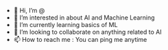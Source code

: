 - 👋 Hi, I’m @
- 👀 I’m interested in about AI and Machine Learning
- 🌱 I’m currently learning basics of ML
- 💞️ I’m looking to collaborate on anything related to AI
- 📫 How to reach me : You can ping me anytime

<!---
sab040194/sab040194 is a ✨ special ✨ repository because its `README.md` (this file) appears on your GitHub profile.
You can click the Preview link to take a look at your changes.
--->
